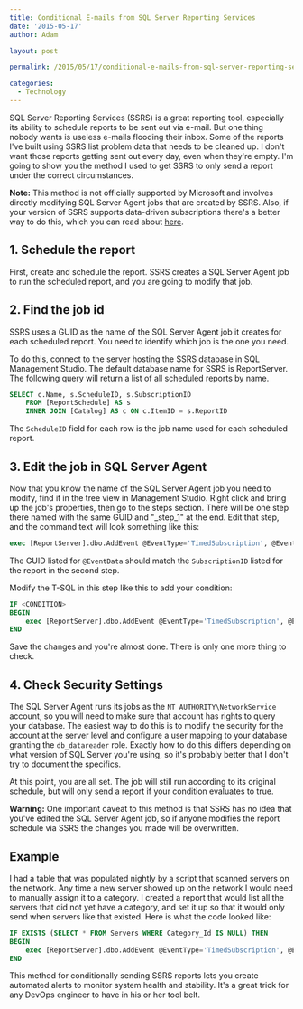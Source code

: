 ```yaml
---
title: Conditional E-mails from SQL Server Reporting Services
date: '2015-05-17'
author: Adam

layout: post

permalink: /2015/05/17/conditional-e-mails-from-sql-server-reporting-services/

categories:
  - Technology
---
```

SQL Server Reporting Services (SSRS) is a great reporting tool, especially its
ability to schedule reports to be sent out via e-mail. But one thing nobody
wants is useless e-mails flooding their inbox. Some of the reports I've built
using SSRS list problem data that needs to be cleaned up. I don't want those
reports getting sent out every day, even when they're empty. I'm going to show
you the method I used to get SSRS to only send a report under the correct
circumstances.

**Note:** This method is not officially supported by Microsoft and involves
directly modifying SQL Server Agent jobs that are created by SSRS. Also, if your
version of SSRS supports data-driven subscriptions there's a better way to do
this, which you can read about
[here](http://blogs.msdn.com/b/bimusings/archive/2005/07/29/445080.aspx).

## 1. Schedule the report

First, create and schedule the report. SSRS creates a SQL Server Agent job to
run the scheduled report, and you are going to modify that job.

## 2. Find the job id

SSRS uses a GUID as the name of the SQL Server Agent job it creates for each
scheduled report. You need to identify which job is the one you need.

To do this, connect to the server hosting the SSRS database in SQL Management
Studio. The default database name for SSRS is ReportServer. The following query
will return a list of all scheduled reports by name.

```sql
SELECT c.Name, s.ScheduleID, s.SubscriptionID
    FROM [ReportSchedule] AS s
    INNER JOIN [Catalog] AS c ON c.ItemID = s.ReportID
```

The `ScheduleID` field for each row is the job name used for each scheduled
report.

## 3. Edit the job in SQL Server Agent

Now that you know the name of the SQL Server Agent job you need to modify, find
it in the tree view in Management Studio. Right click and bring up the job's
properties, then go to the steps section. There will be one step there named
with the same GUID and "_step_1" at the end. Edit that step, and the command
text will look something like this:

``` sql
exec [ReportServer].dbo.AddEvent @EventType='TimedSubscription', @EventData='SomeGuid'
```

The GUID listed for `@EventData` should match the `SubscriptionID` listed for
the report in the second step.

Modify the T-SQL in this step like this to add your condition:

``` sql
IF <CONDITION>
BEGIN
    exec [ReportServer].dbo.AddEvent @EventType='TimedSubscription', @EventData='SomeGuid'
END
```

Save the changes and you're almost done. There is only one more thing to check.

## 4. Check Security Settings

The SQL Server Agent runs its jobs as the `NT AUTHORITY\NetworkService` account,
so you will need to make sure that account has rights to query your database.
The easiest way to do this is to modify the security for the account at the
server level and configure a user mapping to your database granting the
`db_datareader` role. Exactly how to do this differs depending on what version
of SQL Server you're using, so it's probably better that I don't try to document
the specifics.

At this point, you are all set. The job will still run according to its original
schedule, but will only send a report if your condition evaluates to true.

**Warning:** One important caveat to this method is that SSRS has no idea that
you've edited the SQL Server Agent job, so if anyone modifies the report
schedule via SSRS the changes you made will be overwritten.

## Example

I had a table that was populated nightly by a script that scanned servers on the
network. Any time a new server showed up on the network I would need to manually
assign it to a category. I created a report that would list all the servers that
did not yet have a category, and set it up so that it would only send when
servers like that existed. Here is what the code looked like:

``` sql
IF EXISTS (SELECT * FROM Servers WHERE Category_Id IS NULL) THEN
BEGIN
    exec [ReportServer].dbo.AddEvent @EventType='TimedSubscription', @EventData='SomeGuid'
END
```

This method for conditionally sending SSRS reports lets you create automated
alerts to monitor system health and stability. It's a great trick for any DevOps
engineer to have in his or her tool belt.
